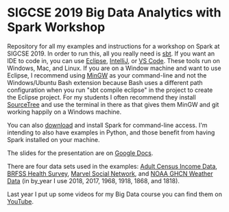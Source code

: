 # SIGCSE 2019 Big Data Analytics with Spark Workshop

Repository for all my examples and instructions for a workshop on Spark at 
SIGCSE 2019. In order to run this, all you really need is 
[sbt](https://www.scala-sbt.org/). If you want an IDE to code in, you can use
[Eclipse](http://scala-ide.org/), [IntelliJ](https://www.jetbrains.com/help/idea/discover-intellij-idea-for-scala.html), or [VS Code](https://marketplace.visualstudio.com/items?itemName=scalameta.metals).
These tools run on Windows, Mac, and Linux. If you are on a Window machine and
want to use Eclipse, I recommend using [MinGW](http://www.mingw.org/) as your command-line and not
the Windows/Ubuntu Bash extension because Bash uses a different path
configuration when you run "sbt compile eclipse" in the project to create the
Eclipse project. For my students I often recommend they install [SourceTree](https://www.sourcetreeapp.com/)
and use the terminal in there as that gives them MinGW and git working happily on a Windows machine.

You can also [download](http://spark.apache.org/downloads.html) and install Spark for command-line
access. I'm intending to also have examples in Python, and those benefit from having Spark installed on your machine.

The slides for the presentation are on [Google Docs](https://docs.google.com/presentation/d/1p2RpoDN02OkdN43hrGGywir_3Uc2o3DdHk9jet65wC8/edit?usp=sharing).

There are four data sets used in the examples: [Adult Census Income Data](https://www.kaggle.com/uciml/adult-census-income), 
[BRFSS Health Survey](https://www.cdc.gov/brfss/), [Marvel Social Network](https://www.kaggle.com/csanhueza/the-marvel-universe-social-network),
and [NOAA GHCN Weather Data](ftp://ftp.ncdc.noaa.gov/pub/data/ghcn/daily/) (in by_year I use 2018, 2017, 1968, 1918, 1868, and 1818).

Last year I put up some videos for my Big Data course you can find them on [YouTube](https://www.youtube.com/playlist?list=PLLMXbkbDbVt-f6qwCZqfq7e_6eT8aFxzT).